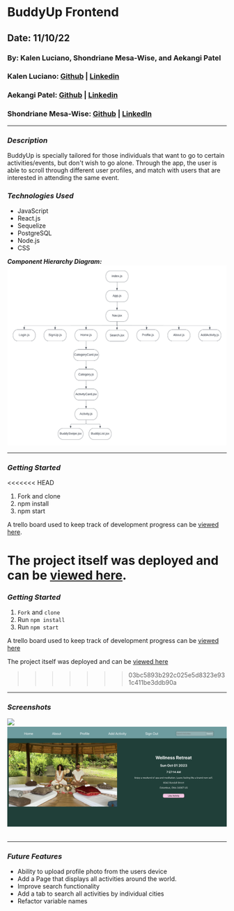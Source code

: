 # BuddyUp Frontend

## Date: 11/10/22

### By: Kalen Luciano, Shondriane Mesa-Wise, and Aekangi Patel

### Kalen Luciano: [Github](https://github.com/kalenluciano) | [Linkedin](https://www.linkedin.com/in/kalenluciano/)

### Aekangi Patel: [Github](https://github.com/Aekangi) | [Linkedin](https://www.linkedin.com/in/aekangipatel/)

### Shondriane Mesa-Wise: [Github](https://github.com/shondriane) | [LinkedIn](https://www.linkedin.com/in/shondriane-mesa-wise/)

---

### **_Description_**

BuddyUp is specially tailored for those individuals that want to go to certain activities/events, but don't wish to go alone. Through the app, the user is able to scroll through different user profiles, and match with users that are interested in attending the same event.

### **_Technologies Used_**

- JavaScript
- React.js
- Sequelize
- PostgreSQL
- Node.js
- CSS

**_Component Hierarchy Diagram:_**
![Component Hierarchy Diagram](assets/buddy-up-component-hierarchy-diagram.png)

---

### **_Getting Started_**

<<<<<<< HEAD
1. Fork and clone
2. npm install
3. npm start

A trello board used to keep track of development progress can be [viewed here](https://trello.com/b/y27ScqGm/buddy-up).

The project itself was deployed and can be [viewed here](https://buddy-match-up.herokuapp.com/).
=======
### ***Getting Started***
1. `Fork` and `clone`
2. Run `npm install`
3. Run `npm start`

A trello board used to keep track of development progress can be [viewed here](https://trello.com/b/y27ScqGm/buddy-up)

The project itself was deployed and can be [viewed here](https://buddy-match-up.herokuapp.com)
>>>>>>> 03bc5893b292c025e5d8323e931c411be3ddb90a

---

### **_Screenshots_**

![](assets/homePage.png)
![](assets/activityPage.png)
![]()

---

### **_Future Features_**

- Ability to upload profile photo from the users device
- Add a Page that displays all activities around the world.
- Improve search functionality
- Add a tab to search all activities by individual cities
- Refactor variable names

